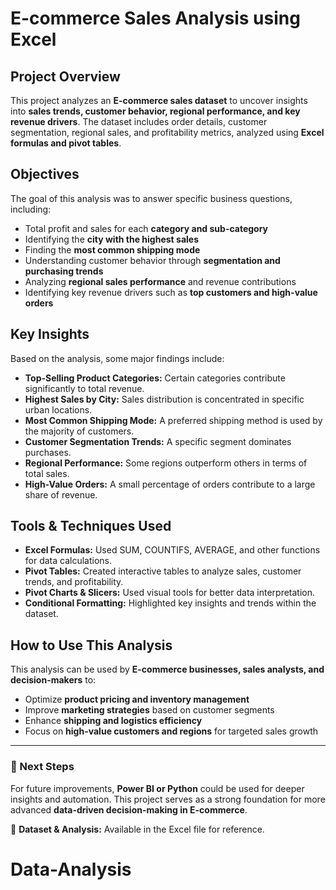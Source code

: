# E-commerce Sales Analysis using Excel

##  Project Overview
This project analyzes an **E-commerce sales dataset** to uncover insights into **sales trends, customer behavior, regional performance, and key revenue drivers**. The dataset includes order details, customer segmentation, regional sales, and profitability metrics, analyzed using **Excel formulas and pivot tables**.

##  Objectives
The goal of this analysis was to answer specific business questions, including:
- Total profit and sales for each **category and sub-category**
- Identifying the **city with the highest sales**
- Finding the **most common shipping mode**
- Understanding customer behavior through **segmentation and purchasing trends**
- Analyzing **regional sales performance** and revenue contributions
- Identifying key revenue drivers such as **top customers and high-value orders**

##  Key Insights
Based on the analysis, some major findings include:
- **Top-Selling Product Categories:** Certain categories contribute significantly to total revenue.
- **Highest Sales by City:** Sales distribution is concentrated in specific urban locations.
- **Most Common Shipping Mode:** A preferred shipping method is used by the majority of customers.
- **Customer Segmentation Trends:** A specific segment dominates purchases.
- **Regional Performance:** Some regions outperform others in terms of total sales.
- **High-Value Orders:** A small percentage of orders contribute to a large share of revenue.

##  Tools & Techniques Used
- **Excel Formulas:** Used SUM, COUNTIFS, AVERAGE, and other functions for data calculations.
- **Pivot Tables:** Created interactive tables to analyze sales, customer trends, and profitability.
- **Pivot Charts & Slicers:** Used visual tools for better data interpretation.
- **Conditional Formatting:** Highlighted key insights and trends within the dataset.

##  How to Use This Analysis
This analysis can be used by **E-commerce businesses, sales analysts, and decision-makers** to:
- Optimize **product pricing and inventory management**
- Improve **marketing strategies** based on customer segments
- Enhance **shipping and logistics efficiency**
- Focus on **high-value customers and regions** for targeted sales growth

---
### 🚀 Next Steps
For future improvements, **Power BI or Python** could be used for deeper insights and automation. This project serves as a strong foundation for more advanced **data-driven decision-making in E-commerce**.

📂 **Dataset & Analysis:** Available in the Excel file for reference.

# Data-Analysis
